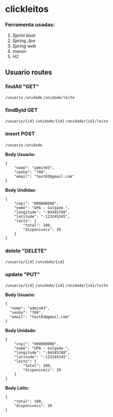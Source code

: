 # clickleitos

### Ferramenta usadas:

1. *Sprint boot*
2. _Spring Jpa_
3. *Spring web*
4. *maven*
5. *H2*

## Usuario routes

### findAll "GET"

```/usuario```
```/unidade```
```/unidade/leito```

### findById **GET**

```/usuario/{id}```
```/unidade/{id}```
```/unidade/{id}/leito```

### insert **POST**

```/usuario```
```/unidade```

**Body Usuario:**
```
{
    "nome": "admin03",
    "senha": "789",
    "email": "test03@gmail.com"
} 
```
**Body Undidae:**
```
{
    "cnpj": "000000000",
    "nome": "UPA - Salgado ",
    "longitude": "-84345788",
    "latitude": "-123245345",
    "leito": {
        "total": 100,
        "disponiveis": 20
    }
}
```
### delete "DELETE"

```/usuario/{id}```
```/unidade/{id}```

### update "PUT"

```/usuario/{id}```
```/unidade/{id}```
```/unidade/{id}/leito```

**Body Usuario:**
``` 
{
  "nome": "admin03",
  "senha": "789",
  "email": "test03@gmail.com"
}
```
**Body Unidade:**
``` 
{
    "cnpj": "000000000",
    "nome": "UPA - Salgado ",
    "longitude": "-84345788",
    "latitude": "-123245345",
    "leito": {
        "total": 100,
        "disponiveis": 20
    }
}
```
**Body Leito:**
``` 
{
    "total": 100,
    "disponiveis": 20
}
```

